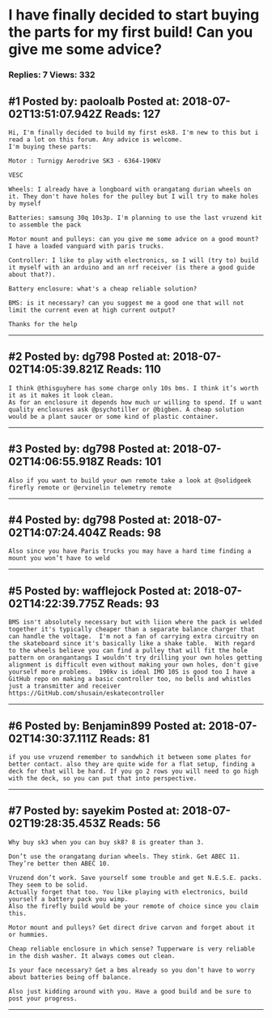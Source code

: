 # I have finally decided to start buying the parts for my first build! Can you give me some advice?

### Replies: 7 Views: 332

## \#1 Posted by: paoloalb Posted at: 2018-07-02T13:51:07.942Z Reads: 127

```
Hi, I'm finally decided to build my first esk8. I'm new to this but i read a lot on this forum. Any advice is welcome.
I'm buying these parts:

Motor : Turnigy Aerodrive SK3 - 6364-190KV

VESC

Wheels: I already have a longboard with orangatang durian wheels on it. They don't have holes for the pulley but I will try to make holes by myself

Batteries: samsung 30q 10s3p. I'm planning to use the last vruzend kit to assemble the pack

Motor mount and pulleys: can you give me some advice on a good mount? I have a loaded vanguard with paris trucks.

Controller: I like to play with electronics, so I will (try to) build it myself with an arduino and an nrf receiver (is there a good guide about that?).  

Battery enclosure: what's a cheap reliable solution? 

BMS: is it necessary? can you suggest me a good one that will not limit the current even at high current output?

Thanks for the help
```

---
## \#2 Posted by: dg798 Posted at: 2018-07-02T14:05:39.821Z Reads: 110

```
I think @thisguyhere has some charge only 10s bms. I think it’s worth it as it makes it look clean.
As for an enclosure it depends how much ur willing to spend. If u want quality enclosures ask @psychotiller or @bigben. A cheap solution would be a plant saucer or some kind of plastic container.
```

---
## \#3 Posted by: dg798 Posted at: 2018-07-02T14:06:55.918Z Reads: 101

```
Also if you want to build your own remote take a look at @solidgeek firefly remote or @ervinelin telemetry remote
```

---
## \#4 Posted by: dg798 Posted at: 2018-07-02T14:07:24.404Z Reads: 98

```
Also since you have Paris trucks you may have a hard time finding a mount you won’t have to weld
```

---
## \#5 Posted by: wafflejock Posted at: 2018-07-02T14:22:39.775Z Reads: 93

```
BMS isn't absolutely necessary but with liion where the pack is welded together it's typically cheaper than a separate balance charger that can handle the voltage.  I'm not a fan of carrying extra circuitry on the skateboard since it's basically like a shake table.  With regard to the wheels believe you can find a pulley that will fit the hole pattern on orangantangs I wouldn't try drilling your own holes getting alignment is difficult even without making your own holes, don't give yourself more problems.  190kv is ideal IMO 10S is good too I have a GitHub repo on making a basic controller too, no bells and whistles just a transmitter and receiver https://GitHub.com/shusain/eskatecontroller
```

---
## \#6 Posted by: Benjamin899 Posted at: 2018-07-02T14:30:37.111Z Reads: 81

```
if you use vruzend remember to sandwhich it between some plates for better contact. also they are quite wide for a flat setup, finding a deck for that will be hard. If you go 2 rows you will need to go high with the deck, so you can put that into perspective.
```

---
## \#7 Posted by: sayekim Posted at: 2018-07-02T19:28:35.453Z Reads: 56

```
Why buy sk3 when you can buy sk8? 8 is greater than 3. 

Don’t use the orangatang durian wheels. They stink. Get ABEC 11. They’re better then ABEC 10. 

Vruzend don’t work. Save yourself some trouble and get N.E.S.E. packs. They seem to be solid. 
Actually forget that too. You like playing with electronics, build yourself a battery pack you wimp. 
Also the firefly build would be your remote of choice since you claim this. 

Motor mount and pulleys? Get direct drive carvon and forget about it or hummies. 

Cheap reliable enclosure in which sense? Tupperware is very reliable in the dish washer. It always comes out clean. 

Is your face necessary? Get a bms already so you don’t have to worry about batteries being off balance. 

Also just kidding around with you. Have a good build and be sure to post your progress.
```

---
